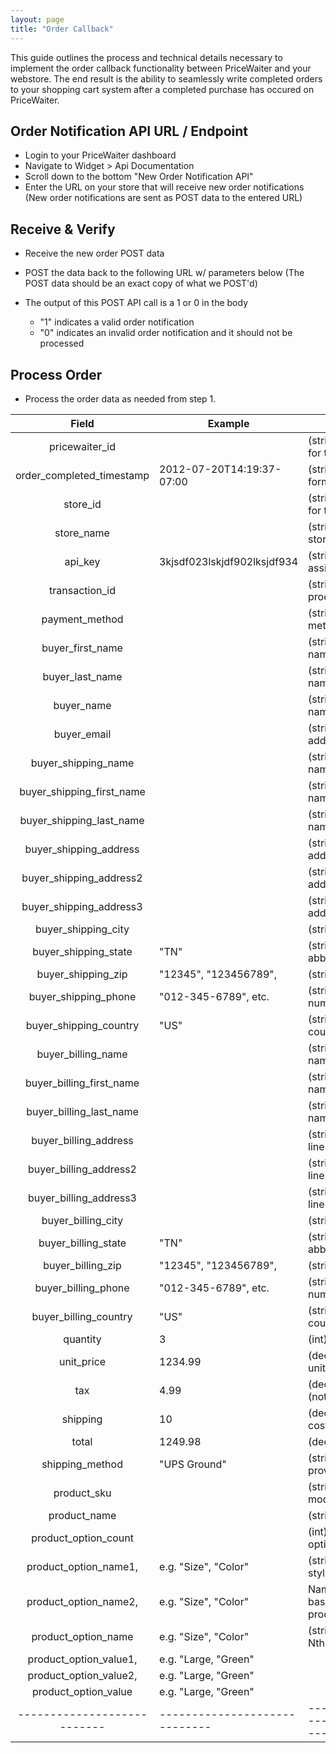 ```yaml
---
layout: page
title: "Order Callback"
---
```


This guide outlines the process and technical details necessary to implement the order callback
functionality between PriceWaiter and your webstore. The end result is the ability to seamlessly
write completed orders to your shopping cart system after a completed purchase has occured on
PriceWaiter.


Order Notification API URL / Endpoint
-------------------------------------

* Login to your PriceWaiter dashboard
* Navigate to Widget > Api Documentation
* Scroll down to the bottom "New Order Notification API"
* Enter the URL on your store that will receive new order notifications
(New order notifications are sent as POST data to the entered URL)


Receive & Verify
----------------

* Receive the new order POST data
* POST the data back to the following URL w/ parameters below
(The POST data should be an exact copy of what we POST'd)


* The output of this POST API call is a 1 or 0 in the body
	* "1" indicates a valid order notification
	* "0" indicates an invalid order notification and it should not be processed


Process Order
-------------

* Process the order data as needed from step 1.

|           Field           | Example                     | Notes                                 |
|:-------------------------:|-----------------------------|---------------------------------------|
| pricewaiter_id            |                             | (string) PriceWaiter ID for the order |
| order_completed_timestamp | 2012-07-20T14:19:37-07:00   | (string) ISO 8601-formatted date/time |
| store_id                  |                             | (string) PriceWaiter ID for the store |
| store_name				|							  | (string) Name of the store as entered |
| api_key                   | 3kjsdf023lskjdf902lksjdf934 | (string) API Key assigned to the site |
| transaction_id            |                             | (string) Payment processor unique ID  |
| payment_method            |                             | (string) Payment method               |
| buyer_first_name          |                             | (string) Buyer's first name           |
| buyer_last_name           |                             | (string) Buyer's last name            |
| buyer_name                |                             | (string) Buyer's full name            |
| buyer_email               |                             | (string) Buyers email address         |
| buyer_shipping_name       |                             | (string) Ship to full name            |
| buyer_shipping_first_name |                             | (string) Ship to first name           |
| buyer_shipping_last_name  |                             | (string) Ship to last name            |
| buyer_shipping_address    |                             | (string) Ship to address line 1       |
| buyer_shipping_address2   |                             | (string) Ship to address line 2       |
| buyer_shipping_address3   |                             | (string) Ship to address line 3       |
| buyer_shipping_city       |                             | (string) Ship to city                 |
| buyer_shipping_state      | "TN"                        | (string) 2-letter state abbreviation  |
| buyer_shipping_zip        | "12345", "123456789",       | (string) Postal code                  |
| buyer_shipping_phone      | "012-345-6789", etc.        | (string) Buyer's phone number         |
| buyer_shipping_country    | "US"                        | (string) 2-letter country code        |
| buyer_billing_name        |                             | (string) Bill to full name            |
| buyer_billing_first_name  |                             | (string) Bill to first name           |
| buyer_billing_last_name   |                             | (string) Bill to last name            |
| buyer_billing_address     |                             | (string) Bill to address line 1       |
| buyer_billing_address2    |                             | (string) Bill to address line 2       |
| buyer_billing_address3    |                             | (string) Bill to address line 3       |
| buyer_billing_city        |                             | (string) Bill to city                 |
| buyer_billing_state       | "TN"                        | (string) 2-letter state abbreviation  |
| buyer_billing_zip         | "12345", "123456789",       | (string) Postal code                  |
| buyer_billing_phone       | "012-345-6789", etc.        | (string) Buyer's phone number         |
| buyer_billing_country     | "US"                        | (string) 2-letter country code        |
| quantity					| 3							  | (int) Total quantity				  |
| unit_price				| 1234.99 					  | (decimal) Price per unit              |
| tax						| 4.99 						  | (decimal) Tax cost (not % rate)       |
| shipping					| 10						  | (decimal) Shipping cost               |
| total						| 1249.98 					  | (decimal) Order total                 |
| shipping_method           | "UPS Ground"                | (string) Shipping provider and class  |
| product_sku               |                             | (string) Product sku / model number   |
| product_name				|							  | (string) Product Name				  |
| product_option_count		|							  | (int) total number of options         |
| product_option_name1,		| e.g. "Size", "Color"		  | (string) size, color, style, etc.     |
| product_option_name2,		| e.g. "Size", "Color"		  | Name of the Nth (1-based up to product_option_count)|
| product_option_name<N>	| e.g. "Size", "Color"		  | (string) Value for the Nth product option.|
| product_option_value1,	| e.g. "Large, "Green"		  | 									  |
| product_option_value2,	| e.g. "Large, "Green"		  |                                       |
| product_option_value<N>	| e.g. "Large, "Green"		  |										  |
|---------------------------|-----------------------------|---------------------------------------|
